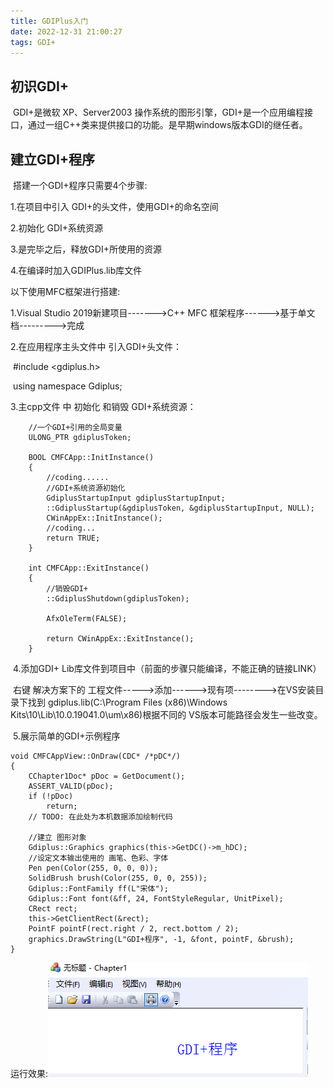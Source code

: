 ```yaml
---
title: GDIPlus入门
date: 2022-12-31 21:00:27
tags: GDI+
---
```


## 初识GDI+

​	GDI+是微软 XP、Server2003 操作系统的图形引擎，GDI+是一个应用编程接口，通过一组C++类来提供接口的功能。是早期windows版本GDI的继任者。



## 建立GDI+程序

​	搭建一个GDI+程序只需要4个步骤:

1.在项目中引入 GDI+的头文件，使用GDI+的命名空间

2.初始化 GDI+系统资源

3.是完毕之后，释放GDI+所使用的资源

4.在编译时加入GDIPlus.lib库文件



以下使用MFC框架进行搭建:

   1.Visual Studio 2019新建项目------->C++ MFC 框架程序------>基于单文档--------->完成

   2.在应用程序主头文件中 引入GDI+头文件：

​		#include <gdiplus.h>

​		using namespace Gdiplus;

   3.主cpp文件 中 初始化 和销毁 GDI+系统资源：

		//一个GDI+引用的全局变量
		ULONG_PTR gdiplusToken;
		
		BOOL CMFCApp::InitInstance()
		{
			//coding......
			//GDI+系统资源初始化
			GdiplusStartupInput gdiplusStartupInput;
			::GdiplusStartup(&gdiplusToken, &gdiplusStartupInput, NULL);
			CWinAppEx::InitInstance();
			//coding...
			return TRUE;
		}
		
		int CMFCApp::ExitInstance()
		{
			//销毁GDI+
			::GdiplusShutdown(gdiplusToken);
		
			AfxOleTerm(FALSE);
	
			return CWinAppEx::ExitInstance();
		}

​		4.添加GDI+ Lib库文件到项目中（前面的步骤只能编译，不能正确的链接LINK）

​			右键 解决方案下的 工程文件----->添加------>现有项-------->在VS安装目录下找到 gdiplus.lib(C:\Program Files (x86)\Windows Kits\10\Lib\10.0.19041.0\um\x86)根据不同的 VS版本可能路径会发生一些改变。



​		5.展示简单的GDI+示例程序

	void CMFCAppView::OnDraw(CDC* /*pDC*/)
	{
		CChapter1Doc* pDoc = GetDocument();
		ASSERT_VALID(pDoc);
		if (!pDoc)
			return;
	    // TODO: 在此处为本机数据添加绘制代码
	
	    //建立 图形对象
	    Gdiplus::Graphics graphics(this->GetDC()->m_hDC);
	    //设定文本输出使用的 画笔、色彩、字体
	    Pen pen(Color(255, 0, 0, 0));
	    SolidBrush brush(Color(255, 0, 0, 255));
	    Gdiplus::FontFamily ff(L"宋体");
	    Gdiplus::Font font(&ff, 24, FontStyleRegular, UnitPixel);
	    CRect rect;
	    this->GetClientRect(&rect);
	    PointF pointF(rect.right / 2, rect.bottom / 2);
	    graphics.DrawString(L"GDI+程序", -1, &font, pointF, &brush);
	}
运行效果:![image-20221231214616182](GDIPlus入门\image-20221231214616182.png)

